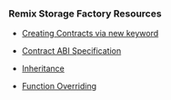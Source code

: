 ### Remix Storage Factory Resources

- [Creating Contracts via new keyword](https://docs.soliditylang.org/en/latest/control-structures.html#creating-contracts-via-new)

- [Contract ABI Specification](https://docs.soliditylang.org/en/latest/abi-spec.html)

- [Inheritance](https://solidity-by-example.org/inheritance/)

- [Function Overriding](https://docs.soliditylang.org/en/latest/contracts.html#function-overriding)
